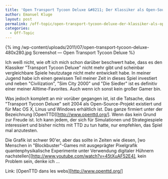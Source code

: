 ```yaml
---
title: 'Open Transport Tycoon Deluxe &#8211; Der Klassiker als Open-Source-Version'
author: Emanuel Kluge
layout: post
permalink: /off-topic/open-transport-tycoon-deluxe-der-klassiker-als-open-source-version/
categories:
  - Off-Topic
---
```


{% img /wp-content/uploads/2011/07/open-transport-tycoon-deluxe-480x280.jpg Screenshot &mdash; Open Transport Tycoon Deluxe %}

Ich weiß nicht, wie oft ich mich schon darüber beschwert habe, dass es den Klassiker "Transport Tycoon Deluxe" nicht mehr gibt und scheinbar vergleichbare Spiele heutzutage nicht mehr entwickelt habe. In meiner Jugend habe ich einen gewissen Teil meiner Zeit in dieses Spiel investiert und neben "Civilization", "Sim City 2000" und "Die Siedler" ist es definitiv einer meiner Alltime-Favorites. Auch wenn ich sonst kein großer Gamer bin.

Was jedoch komplett an mir vorüber gegangen ist, ist die Tatsache, dass "Transport Tycoon Deluxe" seit 2004 als Open-Source-Projekt existiert und für Mac OS X, Linus und Windows erhältlich ist. Das ganze firmiert unter der Bezeichnung [OpenTTD][http://www.openttd.org/]. Wenn das kein Grund zur Freude ist. Ich kann jedem, der sich für Simulationen und Strategiespiele interessiert und bisher nichts mit TTD zu tun hatte, nur empfehlen, das Spiel mal anzutesten.

Die Grafik ist schwer 90'er, aber das sollte in Zeiten wie diesen, [wo Menschen in "Blockbuster"-Games mit ausgeprägter Pixelgrafik quantenphysikalische Experimente unter Verwendung digitaler Hühnern nachstellen][http://www.youtube.com/watch?v=45tXuAF52E4], kein Problem sein, denke ich &hellip;

Link: [OpenTTD dans les webs][http://www.openttd.org/]
